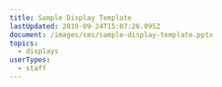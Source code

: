 ```yaml
---
title: Sample Display Template
lastUpdated: 2019-09-24T15:07:26.095Z
document: /images/cms/sample-display-template.pptx
topics:
  - displays
userTypes:
  - staff
---
```


